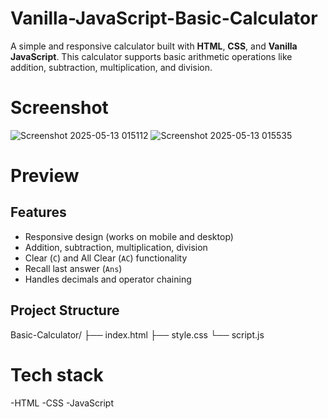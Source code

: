 # Vanilla-JavaScript-Basic-Calculator
A simple and responsive calculator built with **HTML**, **CSS**, and **Vanilla JavaScript**. This calculator supports basic arithmetic operations like addition, subtraction, multiplication, and division.

# Screenshot
![Screenshot 2025-05-13 015112](https://github.com/user-attachments/assets/41756a04-13e9-4d35-b86b-60b6b6a52b17)
![Screenshot 2025-05-13 015535](https://github.com/user-attachments/assets/c802ec6d-bae7-422b-ba35-5447627015c4)

# Preview

##  Features

- Responsive design (works on mobile and desktop)
- Addition, subtraction, multiplication, division
- Clear (`C`) and All Clear (`AC`) functionality
- Recall last answer (`Ans`)
- Handles decimals and operator chaining

## Project Structure
Basic-Calculator/
├── index.html
├── style.css
└── script.js

# Tech stack
 -HTML
 -CSS
 -JavaScript
